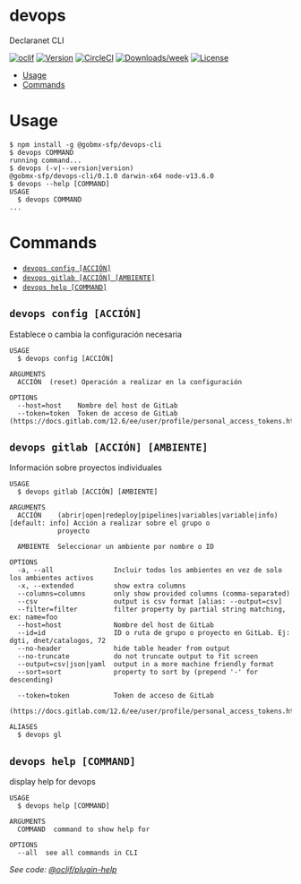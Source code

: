 devops
====

Declaranet CLI

[![oclif](https://img.shields.io/badge/cli-oclif-brightgreen.svg)](https://oclif.io)
[![Version](https://img.shields.io/npm/v/devops.svg)](https://npmjs.org/package/devops)
[![CircleCI](https://circleci.com/gh/dreglad/devops/tree/master.svg?style=shield)](https://circleci.com/gh/dreglad/devops/tree/master)
[![Downloads/week](https://img.shields.io/npm/dw/devops.svg)](https://npmjs.org/package/devops)
[![License](https://img.shields.io/npm/l/devops.svg)](https://github.com/dreglad/devops/blob/master/package.json)

<!-- toc -->
* [Usage](#usage)
* [Commands](#commands)
<!-- tocstop -->
# Usage
<!-- usage -->
```sh-session
$ npm install -g @gobmx-sfp/devops-cli
$ devops COMMAND
running command...
$ devops (-v|--version|version)
@gobmx-sfp/devops-cli/0.1.0 darwin-x64 node-v13.6.0
$ devops --help [COMMAND]
USAGE
  $ devops COMMAND
...
```
<!-- usagestop -->
# Commands
<!-- commands -->
* [`devops config [ACCIÓN]`](#devops-config-acción)
* [`devops gitlab [ACCIÓN] [AMBIENTE]`](#devops-gitlab-acción-ambiente)
* [`devops help [COMMAND]`](#devops-help-command)

## `devops config [ACCIÓN]`

Establece o cambia la configuración necesaria

```
USAGE
  $ devops config [ACCIÓN]

ARGUMENTS
  ACCIÓN  (reset) Operación a realizar en la configuración

OPTIONS
  --host=host    Nombre del host de GitLab
  --token=token  Token de acceso de GitLab (https://docs.gitlab.com/12.6/ee/user/profile/personal_access_tokens.html)
```

## `devops gitlab [ACCIÓN] [AMBIENTE]`

Información sobre proyectos individuales

```
USAGE
  $ devops gitlab [ACCIÓN] [AMBIENTE]

ARGUMENTS
  ACCIÓN    (abrir|open|redeploy|pipelines|variables|variable|info) [default: info] Acción a realizar sobre el grupo o
            proyecto

  AMBIENTE  Seleccionar un ambiente por nombre o ID

OPTIONS
  -a, --all               Incluir todos los ambientes en vez de solo los ambientes activos
  -x, --extended          show extra columns
  --columns=columns       only show provided columns (comma-separated)
  --csv                   output is csv format [alias: --output=csv]
  --filter=filter         filter property by partial string matching, ex: name=foo
  --host=host             Nombre del host de GitLab
  --id=id                 ID o ruta de grupo o proyecto en GitLab. Ej: dgti, dnet/catalogos, 72
  --no-header             hide table header from output
  --no-truncate           do not truncate output to fit screen
  --output=csv|json|yaml  output in a more machine friendly format
  --sort=sort             property to sort by (prepend '-' for descending)

  --token=token           Token de acceso de GitLab
                          (https://docs.gitlab.com/12.6/ee/user/profile/personal_access_tokens.html)

ALIASES
  $ devops gl
```

## `devops help [COMMAND]`

display help for devops

```
USAGE
  $ devops help [COMMAND]

ARGUMENTS
  COMMAND  command to show help for

OPTIONS
  --all  see all commands in CLI
```

_See code: [@oclif/plugin-help](https://github.com/oclif/plugin-help/blob/v2.2.3/src/commands/help.ts)_
<!-- commandsstop -->

